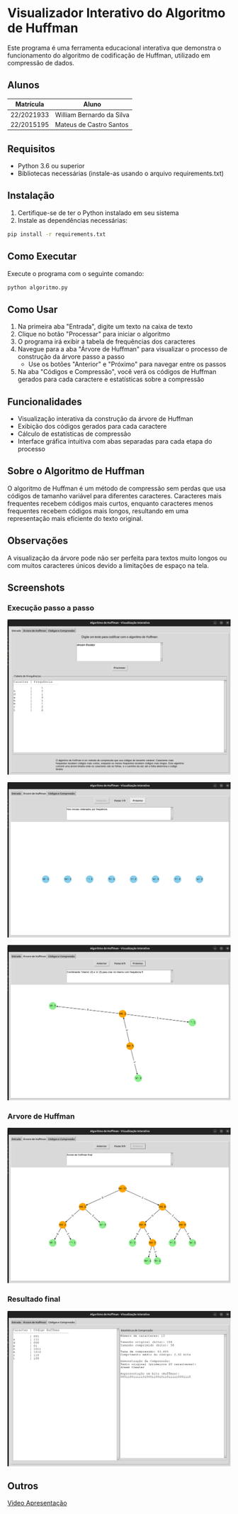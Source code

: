 # Visualizador Interativo do Algoritmo de Huffman

Este programa é uma ferramenta educacional interativa que demonstra o funcionamento do algoritmo de codificação de Huffman, utilizado em compressão de dados.


## Alunos
|Matrícula | Aluno |
| -- | -- |
| 22/2021933  |  William Bernardo da Silva |
| 22/2015195  |  Mateus de Castro Santos |


## Requisitos

- Python 3.6 ou superior
- Bibliotecas necessárias (instale-as usando o arquivo requirements.txt)

## Instalação

1. Certifique-se de ter o Python instalado em seu sistema
2. Instale as dependências necessárias:

```bash
pip install -r requirements.txt
```

## Como Executar

Execute o programa com o seguinte comando:

```bash
python algoritmo.py
```

## Como Usar

1. Na primeira aba "Entrada", digite um texto na caixa de texto
2. Clique no botão "Processar" para iniciar o algoritmo
3. O programa irá exibir a tabela de frequências dos caracteres
4. Navegue para a aba "Árvore de Huffman" para visualizar o processo de construção da árvore passo a passo
   - Use os botões "Anterior" e "Próximo" para navegar entre os passos
5. Na aba "Códigos e Compressão", você verá os códigos de Huffman gerados para cada caractere e estatísticas sobre a compressão

## Funcionalidades

- Visualização interativa da construção da árvore de Huffman
- Exibição dos códigos gerados para cada caractere
- Cálculo de estatísticas de compressão
- Interface gráfica intuitiva com abas separadas para cada etapa do processo

## Sobre o Algoritmo de Huffman

O algoritmo de Huffman é um método de compressão sem perdas que usa códigos de tamanho variável para diferentes caracteres. Caracteres mais frequentes recebem códigos mais curtos, enquanto caracteres menos frequentes recebem códigos mais longos, resultando em uma representação mais eficiente do texto original.

## Observações

A visualização da árvore pode não ser perfeita para textos muito longos ou com muitos caracteres únicos devido a limitações de espaço na tela. 

## Screenshots

### Execução passo a passo
![parte1](./img/parte1.png)

![parte2](./img/parte2.png)

![parte3](./img/parte3.png)

### Arvore de Huffman
![parte4](./img/parte4.png)

### Resultado final
![parte5](./img/parte5.png)


## Outros

[Video Apresentação](https://youtu.be/vDPJeTLdV3g?si=57MLgT33ndfai9tc)